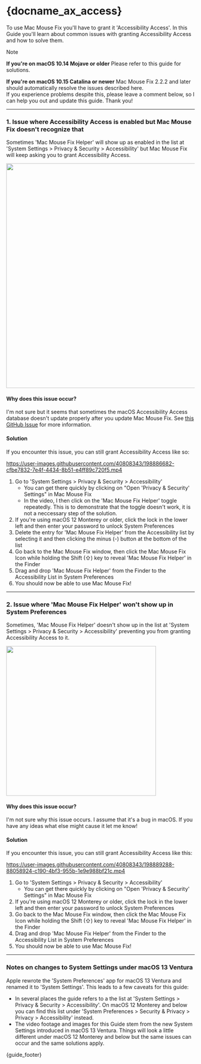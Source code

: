 # {docname_ax_access}

<!-- ## The guide below will help you grant Accessibility Access to Mac Mouse Fix Helper -->

<!--[Why does Mac Mouse Fix need Accessibility Access?](https://noah-nuebling.github.io/mac-mouse-fix-website/about/)-->

To use Mac Mouse Fix you'll have to grant it 'Accessibility Access'.
In this Guide you'll learn about common issues with granting Accessibility Access and how to solve them.

> [!NOTE]
> **If you're on macOS 10.14 Mojave or older** 
> Please refer to this guide for solutions.
>
>  **If you're on macOS 10.15 Catalina or newer** 
> Mac Mouse Fix 2.2.2 and later should automatically resolve the issues described here. \
> If you experience problems despite this, please leave a comment below, so I can help you out and update this guide. Thank you!

<!-- 

**References** for writing the [!NOTE] info box:

- 2.2.2 release (Where we implemented an automatic fix for these issues.): https://github.com/noah-nuebling/mac-mouse-fix/releases/tag/2.2.2
- 2.2.2 changelog: https://github.com/noah-nuebling/mac-mouse-fix/compare/2.2.1...2.2.2
- Code comment about the fix only working on 10.15 or later: https://github.com/noah-nuebling/mac-mouse-fix/blob/ad9dde2771c49b5734d6696840c551ba90e88d6f/Helper/Accessibility/AccessibilityCheck.m#L77
- Enabling MMF Guide where there is a similar infobox: https://redirect.macmousefix.com/?target=mmf-ventura-enabling-guide


**Notes** for writing the [!NOTE] info box:

- We assume that the automatic workaround we introduced in 2.2.2 really fixed things. A good indicator of this is that is that there is 0 comment activity on this guide after 2022

-->

---

### 1. Issue where Accessibility Access is enabled but Mac Mouse Fix doesn't recognize that

Sometimes 'Mac Mouse Fix Helper' will show up as enabled in the list at 'System Settings > Privacy & Security > Accessibility' but Mac Mouse Fix will keep asking you to grant Accessibility Access.

<img width="600" align="center" src="https://user-images.githubusercontent.com/40808343/198885178-a321eabd-308a-4b23-865d-1bd475c79cd5.png">

#### Why does this issue occur?

I'm not sure but it seems that sometimes the macOS Accessibility Access database doesn't update properly after you update Mac Mouse Fix. 
See [this GitHub Issue](https://github.com/noah-nuebling/mac-mouse-fix/issues/412) for more information.

#### Solution

If you encounter this issue, you can still grant Accessibility Access like so:

https://user-images.githubusercontent.com/40808343/198886682-cfbe7832-7e4f-4434-8b51-e4ff89c720f5.mp4

1. Go to 'System Settings > Privacy & Security > Accessibility'
   - You can get there quickly by clicking on "Open 'Privacy & Security' Settings" in Mac Mouse Fix
   - In the video, I then click on the 'Mac Mouse Fix Helper' toggle repeatedly. This is to demonstrate that the toggle doesn't work, it is not a neccessary step of the solution.
2. If you're using macOS 12 Monterey or older, click the lock in the lower left and then enter your password to unlock System Preferences
3. Delete the entry for 'Mac Mouse Fix Helper' from the Accessibility list by selecting it and then clicking the minus (-) button at the bottom of the list
4. Go back to the Mac Mouse Fix window, then click the Mac Mouse Fix Icon while holding the Shift (⇧) key to reveal 'Mac Mouse Fix Helper' in the Finder
5. Drag and drop 'Mac Mouse Fix Helper' from the Finder to the Accessibility List in System Preferences
6. You should now be able to use Mac Mouse Fix!

---

### 2. Issue where 'Mac Mouse Fix Helper' won't show up in System Preferences

Sometimes, 'Mac Mouse Fix Helper' doesn't show up in the list at 'System Settings > Privacy & Security > Accessibility' preventing you from granting Accessibility Access to it.

<img width="400" align="center" src="https://user-images.githubusercontent.com/40808343/198889194-195abb41-3341-4563-b72c-97e29c2da4f5.png">

<!-- align="center" doesn't work for some reason -→

<!-- 
Old pre-Ventura

<img width="400" align="center" src="https://user-images.githubusercontent.com/40808343/117193227-e4eec700-ade2-11eb-9237-19634e581588.png">
-->

#### Why does this issue occur?

I'm not sure why this issue occurs. I assume that it's a bug in macOS. If you have any ideas what else might cause it let me know!

#### Solution
If you encounter this issue, you can still grant Accessibility Access like this:

https://user-images.githubusercontent.com/40808343/198889288-88058924-c190-4bf3-955b-1e9e988bf21c.mp4

<!--
Old pre-Ventura
https://user-images.githubusercontent.com/40808343/117195548-aeff1200-ade5-11eb-84c5-d3723c853e65.mp4
-->
<!--
What dis?
https://user-images.githubusercontent.com/40808343/117207289-191eb380-adf4-11eb-8255-0ed054fd6499.mp4
-->


1. Go to 'System Settings > Privacy & Security > Accessibility'
   - You can get there quickly by clicking on "Open 'Privacy & Security' Settings" in Mac Mouse Fix
2. If you're using macOS 12 Monterey or older, click the lock in the lower left and then enter your password to unlock System Preferences
3. Go back to the Mac Mouse Fix window, then click the Mac Mouse Fix Icon while holding the Shift (⇧) key to reveal 'Mac Mouse Fix Helper' in the Finder
4. Drag and drop 'Mac Mouse Fix Helper' from the Finder to the Accessibility List in System Preferences
5. You should now be able to use Mac Mouse Fix!

---

### Notes on changes to System Settings under macOS 13 Ventura

Apple rewrote the 'System Preferences' app for macOS 13 Ventura and renamed it to 'System Settings'. This leads to a few caveats for this guide:

- In several places the guide refers to a the list at 'System Settings > Privacy & Security > Accessibility'. On macOS 12 Monterey and below you can find this list under 'System Preferences > Security & Privacy > Privacy > Accessibility' instead.
- The video footage and images for this Guide stem from the new System Settings introduced in macOS 13 Ventura. Things will look a little different under macOS 12 Monterey and below but the same issues can occur and the same solutions apply.

{guide_footer}